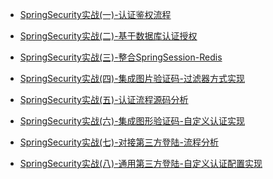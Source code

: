 * [SpringSecurity实战(一)-认证鉴权流程](./docs/SpringSecurity/SpringSecurity实战(一)-认证鉴权流程.md)

* [SpringSecurity实战(二)-基于数据库认证授权](./docs/SpringSecurity/SpringSecurity实战(二)-基于数据库认证授权.md)

* [SpringSecurity实战(三)-整合SpringSession-Redis](./docs/SpringSecurity/SpringSecurity实战(三)-整合SpringSession-Redis.md)

* [SpringSecurity实战(四)-集成图片验证码-过滤器方式实现](./docs/SpringSecurity/SpringSecurity实战(四)-集成图片验证码-过滤器方式实现.md)

* [SpringSecurity实战(五)-认证流程源码分析](./docs/SpringSecurity/SpringSecurity实战(五)-认证流程源码分析.md)

* [SpringSecurity实战(六)-集成图形验证码-自定义认证实现](./docs/SpringSecurity/SpringSecurity实战(六)-集成图形验证码-自定义认证实现.md)

* [SpringSecurity实战(七)-对接第三方登陆-流程分析](./docs/SpringSecurity/SpringSecurity实战(七)-对接第三方登陆-流程分析.md)

* [SpringSecurity实战(八)-通用第三方登陆-自定义认证配置实现](./docs/SpringSecurity/SpringSecurity实战(八)-通用第三方登陆-自定义认证配置实现.md)

  

